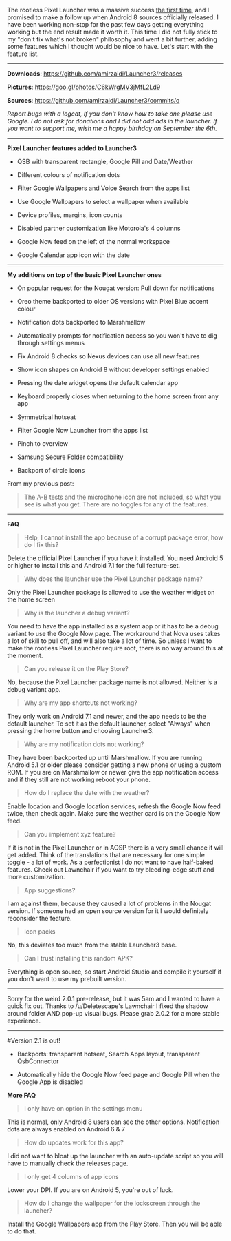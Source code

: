 The rootless Pixel Launcher was a massive success [the first time](https://www.reddit.com/r/Android/comments/6gn8f9/rootless_pixel_launcher_port/), and I promised to make a follow up when Android 8 sources officially released. I have been working non-stop for the past few days getting everything working but the end result made it worth it. This time I did not fully stick to my "don't fix what's not broken" philosophy and went a bit further, adding some features which I thought would be nice to have. Let's start with the feature list.

--------

**Downloads**: https://github.com/amirzaidi/Launcher3/releases

**Pictures**: https://goo.gl/photos/C6kWrgMV3jMfL2Ld9

**Sources**: https://github.com/amirzaidi/Launcher3/commits/o

*Report bugs with a logcat, if you don't know how to take one please use Google. I do not ask for donations and I did not add ads in the launcher. If you want to support me, wish me a happy birthday on September the 6th.* 

--------

**Pixel Launcher features added to Launcher3**

- QSB with transparent rectangle, Google Pill and Date/Weather

- Different colours of notification dots

- Filter Google Wallpapers and Voice Search from the apps list

- Use Google Wallpapers to select a wallpaper when available

- Device profiles, margins, icon counts

- Disabled partner customization like Motorola's 4 columns

- Google Now feed on the left of the normal workspace

- Google Calendar app icon with the date

--------

**My additions on top of the basic Pixel Launcher ones**

- On popular request for the Nougat version: Pull down for notifications

- Oreo theme backported to older OS versions with Pixel Blue accent colour

- Notification dots backported to Marshmallow

- Automatically prompts for notification access so you won't have to dig through settings menus

- Fix Android 8 checks so Nexus devices can use all new features

- Show icon shapes on Android 8 without developer settings enabled

- Pressing the date widget opens the default calendar app

- Keyboard properly closes when returning to the home screen from any app

- Symmetrical hotseat

- Filter Google Now Launcher from the apps list

- Pinch to overview

- Samsung Secure Folder compatibility

- Backport of circle icons

From my previous post:

> The A-B tests and the microphone icon are not included, so what you see is what you get. There are no toggles for any of the features.

--------

**FAQ**

> Help, I cannot install the app because of a corrupt package error, how do I fix this?

Delete the official Pixel Launcher if you have it installed. You need Android 5 or higher to install this and Android 7.1 for the full feature-set.

> Why does the launcher use the Pixel Launcher package name?

Only the Pixel Launcher package is allowed to use the weather widget on the home screen

> Why is the launcher a debug variant?

You need to have the app installed as a system app or it has to be a debug variant to use the Google Now page. The workaround that Nova uses takes a lot of skill to pull off, and will also take a lot of time. So unless I want to make the rootless Pixel Launcher require root, there is no way around this at the moment.

> Can you release it on the Play Store?

No, because the Pixel Launcher package name is not allowed. Neither is a debug variant app.

> Why are my app shortcuts not working?

They only work on Android 7.1 and newer, and the app needs to be the default launcher. To set it as the default launcher, select "Always" when pressing the home button and choosing Launcher3.

> Why are my notification dots not working?

They have been backported up until Marshmallow. If you are running Android 5.1 or older please consider getting a new phone or using a custom ROM. If you are on Marshmallow or newer give the app notification access and if they still are not working reboot your phone.

> How do I replace the date with the weather?

Enable location and Google location services, refresh the Google Now feed twice, then check again. Make sure the weather card is on the Google Now feed.

> Can you implement xyz feature?

If it is not in the Pixel Launcher or in AOSP there is a very small chance it will get added. Think of the translations that are necessary for one simple toggle - a lot of work. As a perfectionist I do not want to have half-baked features. Check out Lawnchair if you want to try bleeding-edge stuff and more customization.

> App suggestions?

I am against them, because they caused a lot of problems in the Nougat version. If someone had an open source version for it I would definitely reconsider the feature.

> Icon packs

No, this deviates too much from the stable Launcher3 base.

> Can I trust installing this random APK?

Everything is open source, so start Android Studio and compile it yourself if you don't want to use my prebuilt version.

--------

Sorry for the weird 2.0.1 pre-release, but it was 5am and I wanted to have a quick fix out. Thanks to /u/Deletescape's Lawnchair I fixed the shadow around folder AND pop-up visual bugs. Please grab 2.0.2 for a more stable experience.

--------

#Version 2.1 is out!

- Backports: transparent hotseat, Search Apps layout, transparent QsbConnector

- Automatically hide the Google Now feed page and Google Pill when the Google App is disabled

**More FAQ**

> I only have on option in the settings menu

This is normal, only Android 8 users can see the other options. Notification dots are always enabled on Android 6 & 7

> How do updates work for this app?

I did not want to bloat up the launcher with an auto-update script so you will have to manually check the releases page.

> I only get 4 columns of app icons

Lower your DPI. If you are on Android 5, you're out of luck.

> How do I change the wallpaper for the lockscreen through the launcher?

Install the Google Wallpapers app from the Play Store. Then you will be able to do that.
